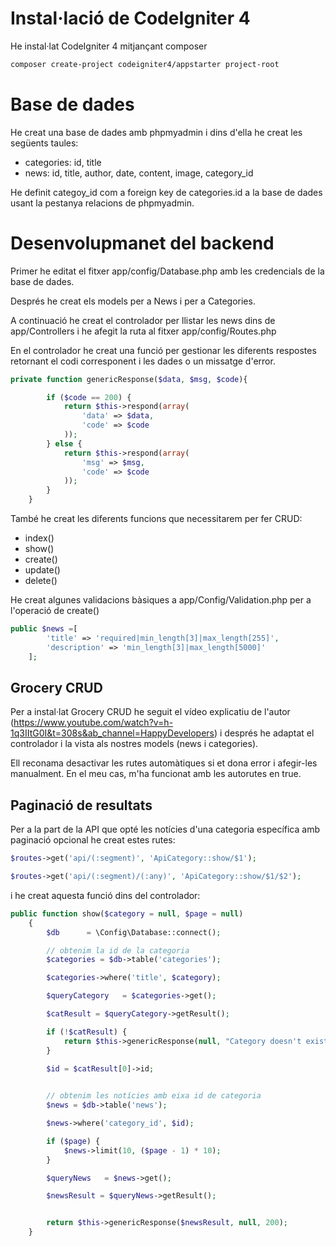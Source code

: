# Instal·lació de CodeIgniter 4

He instal·lat CodeIgniter 4 mitjançant composer

```bash
composer create-project codeigniter4/appstarter project-root
```

# Base de dades

He creat una base de dades amb phpmyadmin i dins d'ella he creat les següents taules:

- categories: id, title
- news: id, title, author, date, content, image, category_id

He definit categoy_id com a foreign key de categories.id a la base de dades usant la pestanya relacions de phpmyadmin.

# Desenvolupmanet del backend

Primer he editat el fitxer app/config/Database.php amb les credencials de la base de dades.

Després he creat els models per a News i per a Categories.

A continuació he creat el controlador per llistar les news dins de app/Controllers i he afegit la ruta al fitxer app/config/Routes.php

En el controlador he creat una funció per gestionar les diferents respostes retornant el codi corresponent i les dades o un missatge d'error.

```php
private function genericResponse($data, $msg, $code){

        if ($code == 200) {
            return $this->respond(array(
                'data' => $data,
                'code' => $code
            ));
        } else {
            return $this->respond(array(
                'msg' => $msg,
                'code' => $code
            ));
        }
    }
```
També he creat les diferents funcions que necessitarem per fer CRUD:
- index()
- show()
- create()
- update()
- delete()

He creat algunes validacions bàsiques a app/Config/Validation.php per a l'operació de create()

```php
public $news =[
        'title' => 'required|min_length[3]|max_length[255]',
        'description' => 'min_length[3]|max_length[5000]'
    ];
```

## Grocery CRUD

Per a instal·lat Grocery CRUD he seguit el vídeo explicatiu de l'autor (https://www.youtube.com/watch?v=h-1q3IItG0I&t=308s&ab_channel=HappyDevelopers) i després he adaptat el controlador i la vista als nostres models (news i categories).

Ell reconama desactivar les rutes automàtiques si et dona error i afegir-les manualment. En el meu cas, m'ha funcionat amb les autorutes en true.


## Paginació de resultats
Per a la part de la API que opté les notícies d'una categoria específica amb paginació opcional he creat estes rutes:

```php
$routes->get('api/(:segment)', 'ApiCategory::show/$1');

$routes->get('api/(:segment)/(:any)', 'ApiCategory::show/$1/$2');
```


i he creat aquesta funció dins del controlador:

```php
public function show($category = null, $page = null)
    {
        $db      = \Config\Database::connect();

        // obtenim la id de la categoria
        $categories = $db->table('categories');

        $categories->where('title', $category);

        $queryCategory   = $categories->get();

        $catResult = $queryCategory->getResult();

        if (!$catResult) {
            return $this->genericResponse(null, "Category doesn't exist", 404);
        }

        $id = $catResult[0]->id;

        
        // obtenim les notícies amb eixa id de categoria
        $news = $db->table('news');

        $news->where('category_id', $id);

        if ($page) {
            $news->limit(10, ($page - 1) * 10);
        }

        $queryNews   = $news->get();

        $newsResult = $queryNews->getResult();


        return $this->genericResponse($newsResult, null, 200);
    }
```